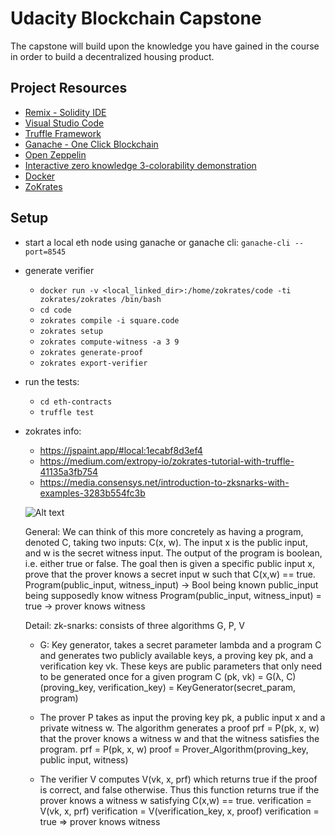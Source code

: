 # Udacity Blockchain Capstone

The capstone will build upon the knowledge you have gained in the course in order to build a decentralized housing product. 

## Project Resources

* [Remix - Solidity IDE](https://remix.ethereum.org/)
* [Visual Studio Code](https://code.visualstudio.com/)
* [Truffle Framework](https://truffleframework.com/)
* [Ganache - One Click Blockchain](https://truffleframework.com/ganache)
* [Open Zeppelin](https://openzeppelin.org/)
* [Interactive zero knowledge 3-colorability demonstration](http://web.mit.edu/~ezyang/Public/graph/svg.html)
* [Docker](https://docs.docker.com/install/)
* [ZoKrates](https://github.com/Zokrates/ZoKrates)

## Setup

* start a local eth node using ganache or ganache cli: `ganache-cli --port=8545`
* generate verifier
  * `docker run -v <local_linked_dir>:/home/zokrates/code -ti zokrates/zokrates /bin/bash`
  * `cd code`
  * `zokrates compile -i square.code`
  * `zokrates setup`
  * `zokrates compute-witness -a 3 9`
  * `zokrates generate-proof`
  * `zokrates export-verifier`

* run the tests:
  * `cd eth-contracts`
  * `truffle test`

* zokrates info:
  * https://jspaint.app/#local:1ecabf8d3ef4
  * https://medium.com/extropy-io/zokrates-tutorial-with-truffle-41135a3fb754
  * https://media.consensys.net/introduction-to-zksnarks-with-examples-3283b554fc3b

  ![Alt text](./../docs/zokrates.info.png "zokrates")

  General:
  We can think of this more concretely as having a program, denoted C, taking two inputs: C(x, w). The input x is the public input, and w is the secret witness input. The output of the program is boolean, i.e. either true or false. The goal then is given a specific public input x, prove that the prover knows a secret input w such that C(x,w) == true.
    Program(public_input, witness_input) -> Bool
      being known public_input
      being supposedly know witness
      Program(public_input, witness_input) = true -> prover knows witness

  Detail:
  zk-snarks: consists of three algorithms G, P, V
  * G: Key generator, takes a secret parameter lambda and a program C and generates two publicly available keys, a proving key pk, and a verification key vk. These keys are public parameters that only need to be generated once for a given program C
    (pk, vk) = G(λ, C)
    (proving_key, verification_key) = KeyGenerator(secret_param, program)
  * The prover P takes as input the proving key pk, a public input x and a private witness w. The algorithm generates a proof prf = P(pk, x, w) that the prover knows a witness w and that the witness satisfies the program.
    prf = P(pk, x, w)
    proof = Prover_Algorithm(proving_key, public input, witness)
  
  * The verifier V computes V(vk, x, prf) which returns true if the proof is correct, and false otherwise. Thus this function returns true if the prover knows a witness w satisfying C(x,w) == true.
    verification = V(vk, x, prf)
    verification = V(verification_key, x, proof)
      verification = true => prover knows witness